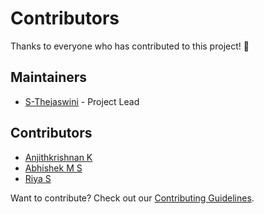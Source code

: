 # Contributors

Thanks to everyone who has contributed to this project! 🎉  

## Maintainers
- [S-Thejaswini](https://github.com/S-Thejaswini) - Project Lead  

## Contributors
- [Anjithkrishnan K](https://github.com/AnjithKrishnan-946)  
- [Abhishek M S](https://github.com/abhii124)  
- [Riya S](https://github.com/riyamohandas)

Want to contribute? Check out our [Contributing Guidelines](CONTRIBUTING.md).
